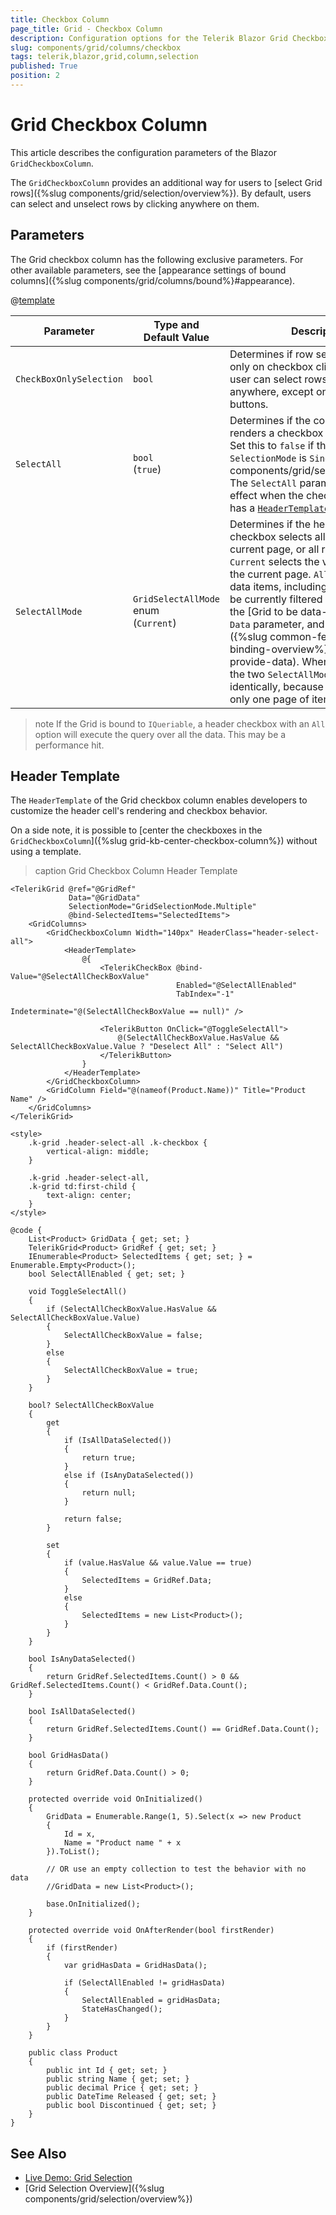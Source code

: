 ```yaml
---
title: Checkbox Column
page_title: Grid - Checkbox Column
description: Configuration options for the Telerik Blazor Grid Checkbox Column
slug: components/grid/columns/checkbox
tags: telerik,blazor,grid,column,selection
published: True
position: 2
---
```


# Grid Checkbox Column

This article describes the configuration parameters of the Blazor `GridCheckboxColumn`.

The `GridCheckboxColumn` provides an additional way for users to [select Grid rows]({%slug components/grid/selection/overview%}). By default, users can select and unselect rows by clicking anywhere on them.

## Parameters

The Grid checkbox column has the following exclusive parameters. For other available parameters, see the [appearance settings of bound columns]({%slug components/grid/columns/bound%}#appearance).

@[template](/_contentTemplates/common/parameters-table-styles.md#table-layout)

| Parameter | Type and Default&nbsp;Value | Description |
| --- | --- | --- |
| `CheckBoxOnlySelection` | `bool` | Determines if row selection occurs only on checkbox clicks. By default, user can select rows by clicking anywhere, except on command buttons. |
| `SelectAll` | `bool` <br /> (`true`)| Determines if the column header renders a checkbox to select all rows. Set this to `false` if the [Grid `SelectionMode` is `Single`]({%slug components/grid/selection/single%}). The `SelectAll` parameter has no effect when the checkbox column has a [`HeaderTemplate`](#headertemplate). |
| `SelectAllMode` | `GridSelectAllMode` enum <br /> (`Current`) | Determines if the header cell checkbox selects all rows on the current page, or all rows in the Grid. `Current` selects the visible rows on the current page. `All` selects all the data items, including ones that may be currently filtered out. `All` requires the [Grid to be data-bound via its `Data` parameter, and not `OnRead`]({%slug common-features-data-binding-overview%}#how-to-provide-data). When using `OnRead`, the two `SelectAllMode`s behave identically, because the Grid controls only one page of items. |

>note  If the Grid is bound to `IQueriable`, a header checkbox with an `All` option will execute the query over all the data. This may be a performance hit.

## Header Template

The `HeaderTemplate` of the Grid checkbox column enables developers to customize the header cell's rendering and checkbox behavior.

On a side note, it is possible to [center the checkboxes in the `GridCheckboxColumn`]({%slug grid-kb-center-checkbox-column%}) without using a template.

>caption Grid Checkbox Column Header Template

````CSHTML
<TelerikGrid @ref="@GridRef"
             Data="@GridData"
             SelectionMode="GridSelectionMode.Multiple"
             @bind-SelectedItems="SelectedItems">
    <GridColumns>
        <GridCheckboxColumn Width="140px" HeaderClass="header-select-all">
            <HeaderTemplate>
                @{
                    <TelerikCheckBox @bind-Value="@SelectAllCheckBoxValue"
                                     Enabled="@SelectAllEnabled"
                                     TabIndex="-1"
                                     Indeterminate="@(SelectAllCheckBoxValue == null)" />

                    <TelerikButton OnClick="@ToggleSelectAll">
                        @(SelectAllCheckBoxValue.HasValue && SelectAllCheckBoxValue.Value ? "Deselect All" : "Select All")
                    </TelerikButton>
                }
            </HeaderTemplate>
        </GridCheckboxColumn>
        <GridColumn Field="@(nameof(Product.Name))" Title="Product Name" />
    </GridColumns>
</TelerikGrid>

<style>
    .k-grid .header-select-all .k-checkbox {
        vertical-align: middle;
    }

    .k-grid .header-select-all,
    .k-grid td:first-child {
        text-align: center;
    }
</style>

@code {
    List<Product> GridData { get; set; }
    TelerikGrid<Product> GridRef { get; set; }
    IEnumerable<Product> SelectedItems { get; set; } = Enumerable.Empty<Product>();
    bool SelectAllEnabled { get; set; }

    void ToggleSelectAll()
    {
        if (SelectAllCheckBoxValue.HasValue && SelectAllCheckBoxValue.Value)
        {
            SelectAllCheckBoxValue = false;
        }
        else
        {
            SelectAllCheckBoxValue = true;
        }
    }

    bool? SelectAllCheckBoxValue
    {
        get
        {
            if (IsAllDataSelected())
            {
                return true;
            }
            else if (IsAnyDataSelected())
            {
                return null;
            }

            return false;
        }

        set
        {
            if (value.HasValue && value.Value == true)
            {
                SelectedItems = GridRef.Data;
            }
            else
            {
                SelectedItems = new List<Product>();
            }
        }
    }

    bool IsAnyDataSelected()
    {
        return GridRef.SelectedItems.Count() > 0 && GridRef.SelectedItems.Count() < GridRef.Data.Count();
    }

    bool IsAllDataSelected()
    {
        return GridRef.SelectedItems.Count() == GridRef.Data.Count();
    }

    bool GridHasData()
    {
        return GridRef.Data.Count() > 0;
    }

    protected override void OnInitialized()
    {
        GridData = Enumerable.Range(1, 5).Select(x => new Product
        {
            Id = x,
            Name = "Product name " + x
        }).ToList();

        // OR use an empty collection to test the behavior with no data
        //GridData = new List<Product>();

        base.OnInitialized();
    }

    protected override void OnAfterRender(bool firstRender)
    {
        if (firstRender)
        {
            var gridHasData = GridHasData();

            if (SelectAllEnabled != gridHasData)
            {
                SelectAllEnabled = gridHasData;
                StateHasChanged();
            }
        }
    }

    public class Product
    {
        public int Id { get; set; }
        public string Name { get; set; }
        public decimal Price { get; set; }
        public DateTime Released { get; set; }
        public bool Discontinued { get; set; }
    }
}
````

## See Also

* [Live Demo: Grid Selection](https://demos.telerik.com/blazor-ui/grid/selection)
* [Grid Selection Overview]({%slug components/grid/selection/overview%})
